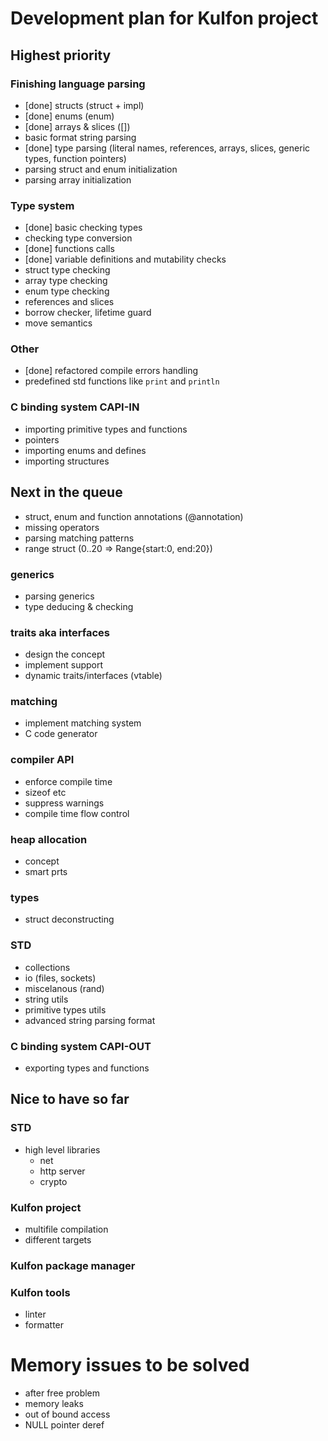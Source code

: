 # Development plan for Kulfon project

## Highest priority

### Finishing language parsing
- [done] structs (struct + impl)
- [done] enums (enum)
- [done] arrays & slices ([])
- basic format string parsing
- [done] type parsing (literal names, references, arrays, slices, generic types, function pointers)
- parsing struct and enum initialization
- parsing array initialization

### Type system
- [done] basic checking types
- checking type conversion
- [done] functions calls
- [done] variable definitions and mutability checks
- struct type checking
- array type checking
- enum type checking
- references and slices
- borrow checker, lifetime guard
- move semantics 

### Other
- [done] refactored compile errors handling
- predefined std functions like `print` and `println`

### C binding system CAPI-IN
- importing primitive types and functions
- pointers
- importing enums and defines
- importing structures

## Next in the queue

- struct, enum and function annotations (@annotation)
- missing operators
- parsing matching patterns
- range struct (0..20 => Range{start:0, end:20})

### generics
- parsing generics
- type deducing & checking

### traits aka interfaces
- design the concept
- implement support
- dynamic traits/interfaces (vtable)

### matching
- implement matching system
- C code generator

### compiler API
- enforce compile time
- sizeof etc
- suppress warnings
- compile time flow control

### heap allocation
- concept
- smart prts

### types
- struct deconstructing

### STD
- collections
- io (files, sockets)
- miscelanous (rand)
- string utils
- primitive types utils
- advanced string parsing format

### C binding system CAPI-OUT
- exporting types and functions

## Nice to have so far

### STD
- high level libraries
    - net
    - http server
    - crypto

### Kulfon project
- multifile compilation
- different targets

### Kulfon package manager

### Kulfon tools
- linter
- formatter

# Memory issues to be solved
- after free problem
- memory leaks
- out of bound access
- NULL pointer deref
